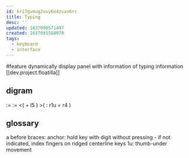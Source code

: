 ```yaml
---
id: kr17gvmug2uvy6e4zvas6rc
title: Typing
desc: ''
updated: 1637090571497
created: 1637085588970
tags:
  - keyboard
  - interface
---
```


#feature dynamically display panel with information of typing information [[dev.project.floatilla]]

## digram
:= := <( + l5 ) >( : r1u = r4 )

## glossary
a before braces: anchor: hold key with digit without pressing - if not indicated, index fingers on ridged centerline keys
1u: thumb-under movement